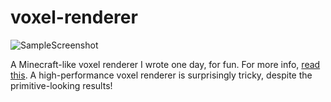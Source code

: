 voxel-renderer
==============

![SampleScreenshot](http://3.bp.blogspot.com/-9QjZhnoWeYI/USP_3SRomQI/AAAAAAAAAto/exLnuw2JuUs/s1600/Screen+Shot+2013-02-18+at+5.58.35+PM.png)

A Minecraft-like voxel renderer I wrote one day, for fun. For more info, [read this](http://mfichman.blogspot.com/2013/02/minecraft-terrain.html). A high-performance voxel renderer is surprisingly tricky, despite the primitive-looking results!

